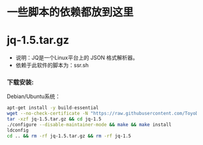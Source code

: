 # 一些脚本的依赖都放到这里

jq-1.5.tar.gz
======

- 说明：JQ是一个Linux平台上的 JSON 格式解析器。
- 依赖于此软件的脚本为：ssr.sh

### 下载安装:
Debian/Ubuntu系统：
``` bash
apt-get install -y build-essential
wget --no-check-certificate -N "https://raw.githubusercontent.com/ToyoDAdoubiBackup/doubi/master/other/jq-1.5.tar.gz"
tar -xzf jq-1.5.tar.gz && cd jq-1.5
./configure --disable-maintainer-mode && make && make install
ldconfig
cd .. && rm -rf jq-1.5.tar.gz && rm -rf jq-1.5
```
